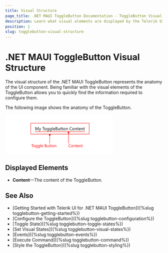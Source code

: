 ```yaml
---
title: Visual Structure
page_title: .NET MAUI ToggleButton Documentation - ToggleButton Visual Structure
description: Learn what visual elements are displayed by the Telerik UI for .NET MAUI ToggleButton, and see how these elements build the visual structure of the component.
position: 1
slug: togglebutton-visual-structure
---
```


# .NET MAUI ToggleButton Visual Structure

The visual structure of the .NET MAUI ToggleButton represents the anatomy of the UI component. Being familiar with the visual elements of the ToggleButton allows you to quickly find the information required to configure them.

The following image shows the anatomy of the ToggleButton.

![.NET MAUI ToggleButton Visual Structure](images/togglebutton-visual-structure.png "Visual elements of ToggleButton control")

## Displayed Elements

* **Content**&mdash;The content of the ToggleButton.

## See Also

- [Getting Started with Telerik UI for .NET MAUI ToggleButton]({%slug togglebutton-getting-started%})
- [Configure the ToggleButton]({%slug togglebutton-configuration%})
- [Toggle State]({%slug togglebutton-toggle-states%})
- [Set Visual States]({%slug togglebutton-visual-states%})
- [Events]({%slug togglebutton-events%})
- [Execute Command]({%slug togglebutton-command%})
- [Style the ToggleButton]({%slug togglebutton-styling%})

